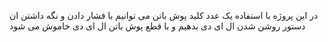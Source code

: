 در این  پروژه با استفاده یک عدد کلید پوش باتن می توانیم با فشار دادن و نگه داشتن ان دستور روشن شدن ال ای دی بدهیم و با قطع پوش باتن ال ای دی خاموش می شود 
